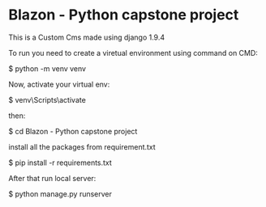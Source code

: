 # Blazon - Python capstone project

This is a Custom Cms made using django 1.9.4

To run you need to create a viretual environment using command on CMD:

$ python -m venv venv

Now, activate your virtual env:

$ venv\Scripts\activate

then:

$ cd Blazon - Python capstone project

install all the packages from requirement.txt

$ pip install -r requirements.txt

After that run local server:

$ python manage.py runserver

